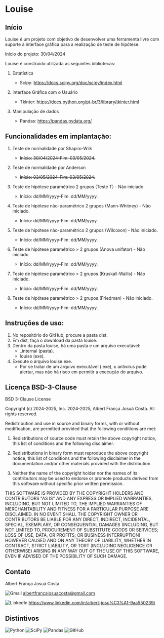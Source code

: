 # Louise

## Início

Louise é um projeto com objetivo de desenvolver uma ferramenta livre com suporte à interface gráfica para a realização de teste de hipótese.

Início do projeto: 30/04/2024

Louise é construído utilizada as seguintes bibliotecas:

1. Estatística

    - Scipy: <https://docs.scipy.org/doc/scipy/index.html>

2.  Interface Gráfica com o Usuário

    - Tkinter: <https://docs.python.org/pt-br/3/library/tkinter.html>

3.  Manipulação de dados

    - Pandas: <https://pandas.pydata.org/>


## Funcionalidades em implantação:

1. Teste de normalidade por Shapiro-Wilk
    - <s>Início: 30/04/2024-Fim: 03/05/2024.</s>

2. Teste de normalidade por Anderson
    - <s>Início: 03/05/2024-Fim: 03/05/2024.</s>

3. Teste de hipótese paramétrico 2 grupos (Teste T) - Não iniciado.
    - Início: dd/MM/yyyy-Fim: dd/MM/yyyy.

4. Teste de hipótese não-paramétrico 2  grupos (Mann-Whitney) - Não iniciado.
    - Início: dd/MM/yyyy-Fim: dd/MM/yyyy.

5. Teste de hipótese não-paramétrico 2  grupos (Wilcoxon) - Não iniciado.
    - Início: dd/MM/yyyy-Fim: dd/MM/yyyy.

6. Teste de hipótese paramétrico > 2  grupos (Anova unifator) - Não iniciado.
    - Início: dd/MM/yyyy-Fim: dd/MM/yyyy.

7. Teste de hipótese paramétrico > 2  grupos (Kruskall-Wallis) - Não iniciado.
    - Início: dd/MM/yyyy-Fim: dd/MM/yyyy.

8. Teste de hipótese paramétrico > 2  grupos (Friedman) - Não iniciado.
    - Início: dd/MM/yyyy-Fim: dd/MM/yyyy.


## Instruções de uso:

1. No repositório do GitHub, procure a pasta dist.
2. Em dist, faça o download da pasta louise.
3. Dentro da pasta louise, há uma pasta e um arquivo executável:
    - _internal (pasta).
    - louise (exe).
4. Execute o arquivo louise.exe.
    - Por se tratar de um arquivo executável (.exe), o antivírus pode alertar, mas não há risco em permitir a execução do arquivo.

## Licença BSD-3-Clause 

BSD 3-Clause License

Copyright (c) 2024-2025, Inc. 2024-2025, Albert França Josuá Costa.
All rights reserved.

Redistribution and use in source and binary forms, with or without
modification, are permitted provided that the following conditions
are met:

1. Redistributions of source code must retain the above copyright
   notice, this list of conditions and the following disclaimer.

2. Redistributions in binary form must reproduce the above
   copyright notice, this list of conditions and the following
   disclaimer in the documentation and/or other materials provided
   with the distribution.

3. Neither the name of the copyright holder nor the names of its
   contributors may be used to endorse or promote products derived
   from this software without specific prior written permission.

THIS SOFTWARE IS PROVIDED BY THE COPYRIGHT HOLDERS AND CONTRIBUTORS
"AS IS" AND ANY EXPRESS OR IMPLIED WARRANTIES, INCLUDING, BUT NOT
LIMITED TO, THE IMPLIED WARRANTIES OF MERCHANTABILITY AND FITNESS FOR
A PARTICULAR PURPOSE ARE DISCLAIMED. IN NO EVENT SHALL THE COPYRIGHT
OWNER OR CONTRIBUTORS BE LIABLE FOR ANY DIRECT, INDIRECT, INCIDENTAL,
SPECIAL, EXEMPLARY, OR CONSEQUENTIAL DAMAGES (INCLUDING, BUT NOT
LIMITED TO, PROCUREMENT OF SUBSTITUTE GOODS OR SERVICES; LOSS OF USE,
DATA, OR PROFITS; OR BUSINESS INTERRUPTION) HOWEVER CAUSED AND ON ANY
THEORY OF LIABILITY, WHETHER IN CONTRACT, STRICT LIABILITY, OR TORT
(INCLUDING NEGLIGENCE OR OTHERWISE) ARISING IN ANY WAY OUT OF THE USE
OF THIS SOFTWARE, EVEN IF ADVISED OF THE POSSIBILITY OF SUCH DAMAGE.

## Contato

Albert França Josuá Costa

![Gmail](https://img.shields.io/badge/Gmail-D14836?style=for-the-badge&logo=gmail&logoColor=white) <albertfrancajosuacosta@gmail.com>

![LinkedIn](https://img.shields.io/badge/linkedin-%230077B5.svg?style=for-the-badge&logo=linkedin&logoColor=white) <https://www.linkedin.com/in/albert-josu%C3%A1-9aa550239/>


## Distintivos

![Python](https://img.shields.io/badge/python-3670A0?style=for-the-badge&logo=python&logoColor=ffdd54) ![SciPy](https://img.shields.io/badge/SciPy-%230C55A5.svg?style=for-the-badge&logo=scipy&logoColor=%white) ![Pandas](https://img.shields.io/badge/pandas-%23150458.svg?style=for-the-badge&logo=pandas&logoColor=white) ![GitHub](https://img.shields.io/badge/github-%23121011.svg?style=for-the-badge&logo=github&logoColor=white)